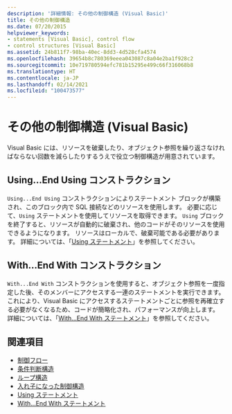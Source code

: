 ```yaml
---
description: '詳細情報: その他の制御構造 (Visual Basic)'
title: その他の制御構造
ms.date: 07/20/2015
helpviewer_keywords:
- statements [Visual Basic], control flow
- control structures [Visual Basic]
ms.assetid: 24b811f7-98ba-40ec-8dd3-4d528cfa4574
ms.openlocfilehash: 39654b8c780369eeea043087c8a04e2ba1f928c2
ms.sourcegitcommit: 10e719780594efc781b15295e499c66f316068b8
ms.translationtype: HT
ms.contentlocale: ja-JP
ms.lasthandoff: 02/14/2021
ms.locfileid: "100473577"
---
```

# <a name="other-control-structures-visual-basic"></a>その他の制御構造 (Visual Basic)

Visual Basic には、リソースを破棄したり、オブジェクト参照を繰り返さなければならない回数を減らしたりするうえで役立つ制御構造が用意されています。  
  
## <a name="usingend-using-construction"></a>Using...End Using コンストラクション  

 `Using...End Using` コンストラクションによりステートメント ブロックが構築され、このブロック内で SQL 接続などのリソースを使用します。 必要に応じて、`Using` ステートメントを使用してリソースを取得できます。 `Using` ブロックを終了すると、リソースが自動的に破棄され、他のコードがそのリソースを使用できるようになります。 リソースはローカルで、破棄可能である必要があります。 詳細については、「[Using ステートメント](../../../language-reference/statements/using-statement.md)」を参照してください。  
  
## <a name="withend-with-construction"></a>With...End With コンストラクション  

 `With...End With` コンストラクションを使用すると、オブジェクト参照を一度指定した後、そのメンバーにアクセスする一連のステートメントを実行できます。 これにより、Visual Basic にアクセスするステートメントごとに参照を再確立する必要がなくなるため、コードが簡略化され、パフォーマンスが向上します。 詳細については、「[With...End With ステートメント](../../../language-reference/statements/with-end-with-statement.md)」を参照してください。  
  
## <a name="see-also"></a>関連項目

- [制御フロー](index.md)
- [条件判断構造](decision-structures.md)
- [ループ構造](loop-structures.md)
- [入れ子になった制御構造](nested-control-structures.md)
- [Using ステートメント](../../../language-reference/statements/using-statement.md)
- [With...End With ステートメント](../../../language-reference/statements/with-end-with-statement.md)
